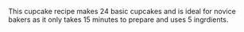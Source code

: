 This cupcake recipe makes 24 basic cupcakes and is ideal for novice bakers as it only takes 15 minutes to prepare and uses 5 ingrdients.